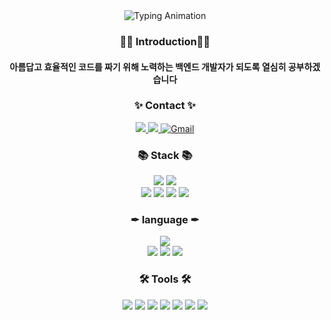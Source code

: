   <div align="center">
    <img src="https://readme-typing-svg.demolab.com/?font=Fira+Code&size=30&pause=1000&color=2f42cd&center=true&width=435&lines=Back-End+developer;Product+Manager" alt="Typing Animation">
  </div>
  
  <div align="center">
    <h3>👋🏻 Introduction👋🏻</h3>
    <h4>아름답고 효율적인 코드를 짜기 위해 노력하는 백엔드 개발자가 되도록 열심히 공부하겠습니다</h4>
    <h3>✨ Contact ✨</h3>
      <a href="https://www.instagram.com/dok_.0/" target="_blank">
      <img src="https://img.shields.io/badge/Instagram-E4405F?style=flat-square&logo=Instagram&logoColor=white" />
    </a>
      <a href="https://dokyung-devloper.tistory.com/" target="_blank">
      <img src="https://img.shields.io/badge/Tistory-EA4335?style=flat-square&logo=Tistory&logoColor=white" />
      </a>
      <a href="mailto:dokyungkim2926@gmail.com">
      <img alt="Gmail" src="https://img.shields.io/badge/Gmail-EA4335.svg?&style=flate&logo=Gmail&logoColor=white" />
    </a>
  </div>

  <div align="center">
    <h3>📚 Stack 📚</h3>
    <img src="https://img.shields.io/badge/Spring Boot-6DB33F?style=flat-square&logo=Spring&logoColor=white" />
    <img src="https://img.shields.io/badge/Spring Security-6DB33F?style=flat-square&logo=SpringSecurity&logoColor=white" /><br>
    <img src="https://img.shields.io/badge/MySQL-4479A1?style=flat-square&logo=MySQL&logoColor=white" />
    <img src="https://img.shields.io/badge/Docker-2496ED?style=flat-square&logo=Docker&logoColor=white" />
    <img src="https://img.shields.io/badge/Amazon AWS-232F3E?style=flat-square&logo=Amazon-AWS&logoColor=white" />
    <img src="https://img.shields.io/badge/AmazonS3-ff7f00?style=flat-square&logo=AmazonS3&logoColor=white" />
    <br>
    <h3>✒ language ✒</h3>
    <img src="https://github-readme-stats.vercel.app/api/top-langs/?username=rudeh2926&layout=compact"><br>
    <img src="https://img.shields.io/badge/Kotlin-7F52FF?style=flat-square&logo=Kotlin&logoColor=white&color1=E44857&color2=C711E1&color3=7F52FF"/>
    <img src="https://img.shields.io/badge/Java-007396?style=flat-square&logo=OpenJDK&logoColor=white"/>
    <img src="https://img.shields.io/badge/C-A8B9CC?style=flat-square&logo=C&logoColor=white"/>
  </div>

  <div align="center">
    <h3>🛠️ Tools 🛠️</h3>
    <p>
      <img src="https://img.shields.io/badge/Swagger-85EA2D?style=flat-square&logo=Swagger&logoColor=white" />
      <img src="https://img.shields.io/badge/IntelliJ IDEA-000000?style=flat-square&logo=IntelliJ-IDEA&logoColor=white" />
      <img src="https://img.shields.io/badge/Visual Studio Code-007ACC?style=flat-square&logo=Visual-Studio-Code&logoColor=white" />
      <img src="https://img.shields.io/badge/Notion-000000?style=flat-square&logo=Notion&logoColor=white" />
      <img src="https://img.shields.io/badge/Slack-FFFFFF?style=flat-square&logo=Slack&logoColor=bc8ac2" />
      <img src="https://img.shields.io/badge/Postman-FF6C37?style=flat-square&logo=Postman&logoColor=white" />
      <img src="https://img.shields.io/badge/GitKraken-179287?style=flat-square&logo=GitKraken&logoColor=white" />
    </p>
  </div>
